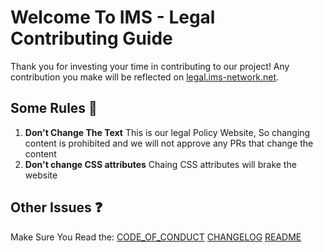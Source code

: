 # Welcome To IMS - Legal Contributing Guide
Thank you for investing your time in contributing to our project!
Any contribution you make will be reflected on [legal.ims-network.net](https://legal.ims-network.net).

## Some Rules 📃
1. **Don't Change The Text**
This is our legal Policy Website, So changing content is prohibited and we will not approve any PRs that change the content 
2. **Don't change CSS attributes**
Chaing CSS attributes will brake the website

## Other Issues ❓
Make Sure You Read the:
[CODE_OF_CONDUCT](CODE_OF_CONDUCT.md)
[CHANGELOG](CHANGELOG.md)
[README](README.md)
